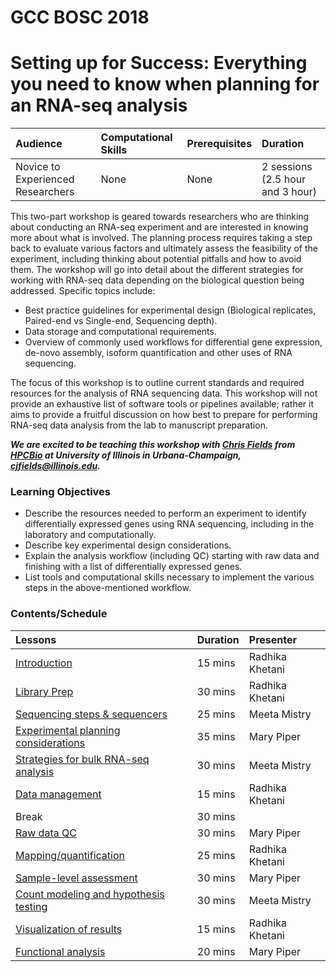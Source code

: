 # GCC BOSC 2018
# Setting up for Success: Everything you need to know when planning for an RNA-seq analysis

| Audience | Computational Skills | Prerequisites | Duration |
:----------|:----------|:----------|:----------|
| Novice to Experienced Researchers | None | None | 2 sessions (2.5 hour and 3 hour)|

This two-part workshop is geared towards researchers who are thinking about conducting an RNA-seq experiment and are interested in knowing more about what is involved. The planning process requires taking a step back to evaluate various factors and ultimately assess the feasibility of the experiment, including thinking about potential pitfalls and how to avoid them. The workshop will go into detail about the different strategies for working with RNA-seq data depending on the biological question being addressed. Specific topics include:

* Best practice guidelines for experimental design (Biological replicates, Paired-end vs Single-end, Sequencing depth).
* Data storage and computational requirements.
* Overview of commonly used workflows for differential gene expression, de-novo assembly, isoform quantification and other uses of RNA sequencing.

The focus of this workshop is to outline current standards and required resources for the analysis of RNA sequencing data. This workshop will not provide an exhaustive list of software tools or pipelines available; rather it aims to provide a fruitful discussion on how best to prepare for performing RNA-seq data analysis from the lab to manuscript preparation.

***We are excited to be teaching this workshop with [Chris Fields](https://github.com/cjfields) from [HPCBio](https://hpcbio.illinois.edu/) at University of Illinois in Urbana-Champaign, [cjfields@illinois.edu](mailto:cjfields@illinois.edu).***

### Learning Objectives

* Describe the resources needed to perform an experiment to identify differentially expressed genes using RNA sequencing, including in the laboratory and computationally.
* Describe key experimental design considerations.
* Explain the analysis workflow (including QC) starting with raw data and finishing with a list of differentially expressed genes. 
* List tools and computational skills necessary to implement the various steps in the above-mentioned workflow.

### Contents/Schedule


| Lessons            | Duration | Presenter | 
|:------------------------|:----------|:----------|
| [Introduction](https://hbctraining.github.io/GCC-BOSC-2018/slides/Intro_to_workshop.pdf) | 15 mins | Radhika Khetani |
| [Library Prep](https://hbctraining.github.io/GCC-BOSC-2018/slides/library_prep.pdf) | 30 mins | Radhika Khetani |
| [Sequencing steps & sequencers](https://hbctraining.github.io/GCC-BOSC-2018/slides/sequencing_technologies_mm.pdf) | 25 mins | Meeta Mistry |
| [Experimental planning considerations](lesson/experimental_planning_considerations.md) | 35 mins | Mary Piper |
| [Strategies for bulk RNA-seq analysis](https://hbctraining.github.io/GCC-BOSC-2018/slides/RNAseq-strategies_mm.pdf) | 30 mins | Meeta Mistry |
| [Data management](https://hbctraining.github.io/GCC-BOSC-2018/slides/data_management.pdf) | 15 mins | Radhika Khetani |
| Break | 30 mins |  |
| [Raw data QC](https://hbctraining.github.io/GCC-BOSC-2018/slides/QC_rawdata_mp.pdf) | 30 mins | Mary Piper |
| [Mapping/quantification](https://hbctraining.github.io/GCC-BOSC-2018/slides/alignment_quantification.pdf)| 25 mins | Radhika Khetani |
| [Sample-level assessment](https://hbctraining.github.io/GCC-BOSC-2018/lessons/sample_level_QC.html) | 30 mins | Mary Piper |
| [Count modeling and hypothesis testing](lessons/count_modeling.md) | 30 mins | Meeta Mistry |
| [Visualization of results](lessons/data_visualization.md)| 15 mins | Radhika Khetani |
| [Functional analysis](https://hbctraining.github.io/GCC-BOSC-2018/slides/functional_analysis_mp.pdf) | 20 mins | Mary Piper |

